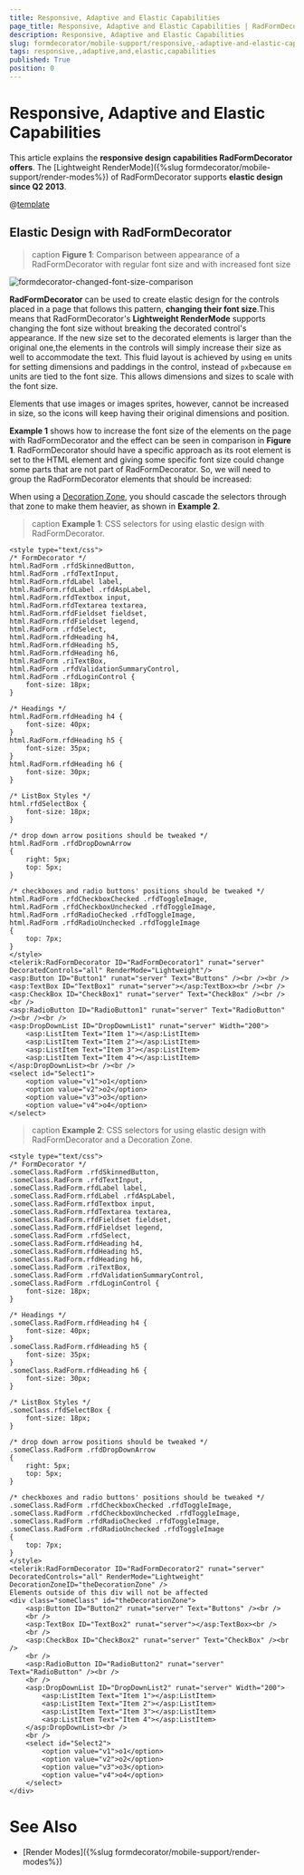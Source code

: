 ```yaml
---
title: Responsive, Adaptive and Elastic Capabilities
page_title: Responsive, Adaptive and Elastic Capabilities | RadFormDecorator for ASP.NET AJAX Documentation
description: Responsive, Adaptive and Elastic Capabilities
slug: formdecorator/mobile-support/responsive,-adaptive-and-elastic-capabilities
tags: responsive,,adaptive,and,elastic,capabilities
published: True
position: 0
---
```


# Responsive, Adaptive and Elastic Capabilities

This article explains the **responsive design capabilities RadFormDecorator offers**.	The [Lightweight RenderMode]({%slug formdecorator/mobile-support/render-modes%}) of RadFormDecorator supports	**elastic design since Q2 2013**.

@[template](/_templates/common/render-mode.md#resp-design-desc "slug-el: no, slug-fl: no")

## Elastic Design with RadFormDecorator

>caption **Figure 1**: Comparison between appearance of a RadFormDecorator with regular font size and with increased font size

![formdecorator-changed-font-size-comparison](images/formdecorator-changed-font-size-comparison.png)

**RadFormDecorator** can be used to create elastic design for the controls placed in a page that follows this pattern, **changing their font size**.This means that RadFormDecorator's **Lightweight RenderMode** supports changing	the font size without breaking the decorated control's appearance. If the new size set to the decorated elements is larger than the original one,the elements in the controls will simply increase their size as well to accommodate the text. This fluid layout is achieved by using `em` units for setting dimensions and paddings in the control, instead of `px`because `em` units are tied to the font size. This allows dimensions and sizes to scale with the font size.

Elements that use images or images sprites, however, cannot be increased in size, so the icons will keep having their original dimensions and position.

**Example 1** shows how to increase the font size of the elements on the page with RadFormDecorator and the effect can be seen in comparison in **Figure 1**. RadFormDecorator should have a specific approach as its root element is set to the HTML element and giving some specific font size could change some parts that are not part of RadFormDecorator. So, we will need to group the RadFormDecorator elements that should be increased:

When using a [Decoration Zone](http://demos.telerik.com/aspnet-ajax/formdecorator/examples/decorationzoneid/defaultcs.aspx), you should cascade the selectors through that zone to make them heavier, as shown in **Example 2**.

>caption **Example 1**: CSS selectors for using elastic design with RadFormDecorator.

````ASP.NET
<style type="text/css">
/* FormDecorator */
html.RadForm .rfdSkinnedButton,
html.RadForm .rfdTextInput,
html.RadForm.rfdLabel label,
html.RadForm.rfdLabel .rfdAspLabel,
html.RadForm.rfdTextbox input,
html.RadForm.rfdTextarea textarea,
html.RadForm.rfdFieldset fieldset,
html.RadForm.rfdFieldset legend,
html.RadForm .rfdSelect,
html.RadForm.rfdHeading h4,
html.RadForm.rfdHeading h5,
html.RadForm.rfdHeading h6,
html.RadForm .riTextBox,
html.RadForm .rfdValidationSummaryControl,
html.RadForm .rfdLoginControl {
	font-size: 18px;
}

/* Headings */
html.RadForm.rfdHeading h4 {
	font-size: 40px;
}
html.RadForm.rfdHeading h5 {
	font-size: 35px;
}
html.RadForm.rfdHeading h6 {
	font-size: 30px;
}

/* ListBox Styles */
html.rfdSelectBox {
	font-size: 18px;
}

/* drop down arrow positions should be tweaked */
html.RadForm .rfdDropDownArrow
{
	right: 5px;
	top: 5px;
}

/* checkboxes and radio buttons' positions should be tweaked */
html.RadForm .rfdCheckboxChecked .rfdToggleImage,
html.RadForm .rfdCheckboxUnchecked .rfdToggleImage,
html.RadForm .rfdRadioChecked .rfdToggleImage,
html.RadForm .rfdRadioUnchecked .rfdToggleImage
{
	top: 7px;
}
</style>
<telerik:RadFormDecorator ID="RadFormDecorator1" runat="server" DecoratedControls="all" RenderMode="Lightweight"/>
<asp:Button ID="Button1" runat="server" Text="Buttons" /><br /><br />
<asp:TextBox ID="TextBox1" runat="server"></asp:TextBox><br /><br />
<asp:CheckBox ID="CheckBox1" runat="server" Text="CheckBox" /><br /><br />
<asp:RadioButton ID="RadioButton1" runat="server" Text="RadioButton" /><br /><br />
<asp:DropDownList ID="DropDownList1" runat="server" Width="200">
	<asp:ListItem Text="Item 1"></asp:ListItem>
	<asp:ListItem Text="Item 2"></asp:ListItem>
	<asp:ListItem Text="Item 3"></asp:ListItem>
	<asp:ListItem Text="Item 4"></asp:ListItem>
</asp:DropDownList><br /><br />
<select id="Select1">
	<option value="v1">o1</option>
	<option value="v2">o2</option>
	<option value="v3">o3</option>
	<option value="v4">o4</option>
</select>
````

>caption **Example 2**: CSS selectors for using elastic design with RadFormDecorator and a Decoration Zone.

````ASP.NET
<style type="text/css">
/* FormDecorator */
.someClass.RadForm .rfdSkinnedButton,
.someClass.RadForm .rfdTextInput,
.someClass.RadForm.rfdLabel label,
.someClass.RadForm.rfdLabel .rfdAspLabel,
.someClass.RadForm.rfdTextbox input,
.someClass.RadForm.rfdTextarea textarea,
.someClass.RadForm.rfdFieldset fieldset,
.someClass.RadForm.rfdFieldset legend,
.someClass.RadForm .rfdSelect,
.someClass.RadForm.rfdHeading h4,
.someClass.RadForm.rfdHeading h5,
.someClass.RadForm.rfdHeading h6,
.someClass.RadForm .riTextBox,
.someClass.RadForm .rfdValidationSummaryControl,
.someClass.RadForm .rfdLoginControl {
	font-size: 18px;
}

/* Headings */
.someClass.RadForm.rfdHeading h4 {
	font-size: 40px;
}
.someClass.RadForm.rfdHeading h5 {
	font-size: 35px;
}
.someClass.RadForm.rfdHeading h6 {
	font-size: 30px;
}

/* ListBox Styles */
.someClass.rfdSelectBox {
	font-size: 18px;
}

/* drop down arrow positions should be tweaked */
.someClass.RadForm .rfdDropDownArrow
{
	right: 5px;
	top: 5px;
}

/* checkboxes and radio buttons' positions should be tweaked */
.someClass.RadForm .rfdCheckboxChecked .rfdToggleImage,
.someClass.RadForm .rfdCheckboxUnchecked .rfdToggleImage,
.someClass.RadForm .rfdRadioChecked .rfdToggleImage,
.someClass.RadForm .rfdRadioUnchecked .rfdToggleImage
{
	top: 7px;
}
</style>
<telerik:RadFormDecorator ID="RadFormDecorator2" runat="server" DecoratedControls="all" RenderMode="Lightweight" DecorationZoneID="theDecorationZone" />
Elements outside of this div will not be affected
<div class="someClass" id="theDecorationZone">
	<asp:Button ID="Button2" runat="server" Text="Buttons" /><br />
	<br />
	<asp:TextBox ID="TextBox2" runat="server"></asp:TextBox><br />
	<br />
	<asp:CheckBox ID="CheckBox2" runat="server" Text="CheckBox" /><br />
	<br />
	<asp:RadioButton ID="RadioButton2" runat="server" Text="RadioButton" /><br />
	<br />
	<asp:DropDownList ID="DropDownList2" runat="server" Width="200">
		<asp:ListItem Text="Item 1"></asp:ListItem>
		<asp:ListItem Text="Item 2"></asp:ListItem>
		<asp:ListItem Text="Item 3"></asp:ListItem>
		<asp:ListItem Text="Item 4"></asp:ListItem>
	</asp:DropDownList><br />
	<br />
	<select id="Select2">
		<option value="v1">o1</option>
		<option value="v2">o2</option>
		<option value="v3">o3</option>
		<option value="v4">o4</option>
	</select>
</div>
````

# See Also

 * [Render Modes]({%slug formdecorator/mobile-support/render-modes%})
